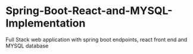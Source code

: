 # Spring-Boot-React-and-MYSQL-Implementation
Full Stack web application with spring boot endpoints, react front end and MYSQL database
